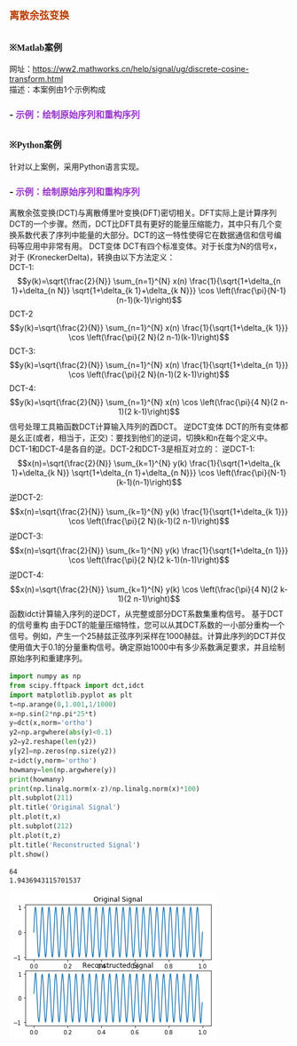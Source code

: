 # **<font size=4 color=#BB3D00 face=微软雅黑>离散余弦变换</font>**

## **<font size=3  face=微软雅黑>※Matlab案例</font>** 

网址：https://ww2.mathworks.cn/help/signal/ug/discrete-cosine-transform.html      
描述：本案例由1个示例构成
### - <font color=DarkOrChid size=3>示例：绘制原始序列和重构序列</font>

## **<font size=3 face=微软雅黑>※Python案例</font>**

针对以上案例，采用Python语言实现。

### - <font color=DarkOrChid size=3>示例：绘制原始序列和重构序列</font>

离散余弦变换(DCT)与离散傅里叶变换(DFT)密切相关。DFT实际上是计算序列DCT的一个步骤。然而，DCT比DFT具有更好的能量压缩能力，其中只有几个变换系数代表了序列中能量的大部分。DCT的这一特性使得它在数据通信和信号编码等应用中非常有用。
DCT变体
DCT有四个标准变体。对于长度为N的信号x，对于  (KroneckerDelta)，转换由以下方法定义：     
DCT-1:
$$y(k)=\sqrt{\frac{2}{N}} \sum_{n=1}^{N} x(n) \frac{1}{\sqrt{1+\delta_{n 1}+\delta_{n N}} \sqrt{1+\delta_{k 1}+\delta_{k N}}} \cos \left(\frac{\pi}{N-1}(n-1)(k-1)\right)$$
DCT-2
$$y(k)=\sqrt{\frac{2}{N}} \sum_{n=1}^{N} x(n) \frac{1}{\sqrt{1+\delta_{k 1}}} \cos \left(\frac{\pi}{2 N}(2 n-1)(k-1)\right)$$
DCT-3:
$$y(k)=\sqrt{\frac{2}{N}} \sum_{n=1}^{N} x(n) \frac{1}{\sqrt{1+\delta_{n 1}}} \cos \left(\frac{\pi}{2 N}(n-1)(2 k-1)\right)$$
DCT-4: 
$$y(k)=\sqrt{\frac{2}{N}} \sum_{n=1}^{N} x(n) \cos \left(\frac{\pi}{4 N}(2 n-1)(2 k-1)\right)$$
信号处理工具箱函数DCT计算输入阵列的酉DCT。
逆DCT变体
DCT的所有变体都是幺正(或者，相当于，正交)：要找到他们的逆词，切换k和n在每个定义中。DCT-1和DCT-4是各自的逆。DCT-2和DCT-3是相互对立的：
逆DCT-1:
$$x(n)=\sqrt{\frac{2}{N}} \sum_{k=1}^{N} y(k) \frac{1}{\sqrt{1+\delta_{k 1}+\delta_{k N}} \sqrt{1+\delta_{n 1}+\delta_{n N}}} \cos \left(\frac{\pi}{N-1}(k-1)(n-1)\right)$$
逆DCT-2:
$$x(n)=\sqrt{\frac{2}{N}} \sum_{k=1}^{N} y(k) \frac{1}{\sqrt{1+\delta_{k 1}}} \cos \left(\frac{\pi}{2 N}(k-1)(2 n-1)\right)$$
逆DCT-3:
$$x(n)=\sqrt{\frac{2}{N}} \sum_{k=1}^{N} y(k) \frac{1}{\sqrt{1+\delta_{n 1}}} \cos \left(\frac{\pi}{2 N}(2 k-1)(n-1)\right)$$
逆DCT-4:
$$x(n)=\sqrt{\frac{2}{N}} \sum_{k=1}^{N} y(k) \cos \left(\frac{\pi}{4 N}(2 k-1)(2 n-1)\right)$$
函数idct计算输入序列的逆DCT，从完整或部分DCT系数集重构信号。
基于DCT的信号重构
由于DCT的能量压缩特性，您可以从其DCT系数的一小部分重构一个信号。例如，产生一个25赫兹正弦序列采样在1000赫兹。计算此序列的DCT并仅使用值大于0.1的分量重构信号。确定原始1000中有多少系数满足要求，并且绘制原始序列和重建序列。


```python
import numpy as np
from scipy.fftpack import dct,idct
import matplotlib.pyplot as plt
t=np.arange(0,1.001,1/1000)
x=np.sin(2*np.pi*25*t)
y=dct(x,norm='ortho')
y2=np.argwhere(abs(y)<0.1)
y2=y2.reshape(len(y2))
y[y2]=np.zeros(np.size(y2))
z=idct(y,norm='ortho')
howmany=len(np.argwhere(y))
print(howmany)
print(np.linalg.norm(x-z)/np.linalg.norm(x)*100)
plt.subplot(211)
plt.title('Original Signal')
plt.plot(t,x)
plt.subplot(212)
plt.plot(t,z)
plt.title('Reconstructed Signal')
plt.show()
```

    64
    1.9436943115701537
    


    
![png](%E7%A6%BB%E6%95%A3%E4%BD%99%E5%BC%A6%E5%8F%98%E6%8D%A2_files/%E7%A6%BB%E6%95%A3%E4%BD%99%E5%BC%A6%E5%8F%98%E6%8D%A2_7_1.png)
    

